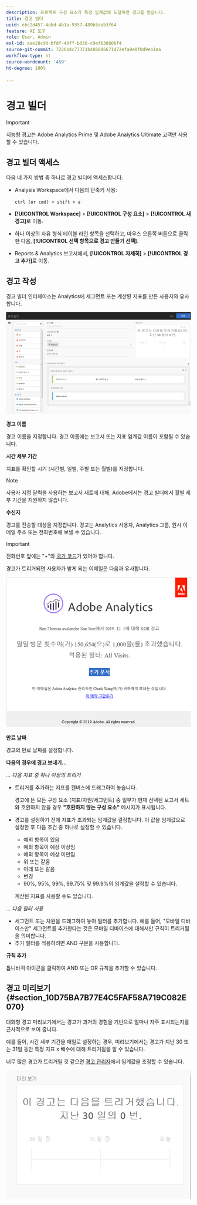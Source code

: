 ```yaml
---
description: 프로젝트 구성 요소가 특정 임계값에 도달하면 경고를 받습니다.
title: 경고 빌더
uuid: ebc2d457-4abd-4b1a-9357-489b5aeb3f64
feature: AI 도구
role: User, Admin
exl-id: aae28c90-bfdf-49ff-bd38-c9ef63880bf4
source-git-commit: 7226b4c77371b486006671d72efa9e0f0d9eb1ea
workflow-type: ht
source-wordcount: '459'
ht-degree: 100%

---
```


# 경고 빌더

>[!IMPORTANT]
>
>지능형 경고는 Adobe Analytics Prime 및 Adobe Analytics Ultimate 고객만 사용할 수 있습니다.

## 경고 빌더 액세스

다음 네 가지 방법 중 하나로 경고 빌더에 액세스합니다.

* Analysis Workspace에서 다음의 단축키 사용:

   `ctrl (or cmd) + shift + a`
* **[!UICONTROL Workspace]** > **[!UICONTROL 구성 요소]** > **[!UICONTROL 새 경고]**&#x200B;로 이동.
* 하나 이상의 자유 형식 테이블 라인 항목을 선택하고, 마우스 오른쪽 버튼으로 클릭한 다음, **[!UICONTROL 선택 항목으로 경고 만들기 선택]**.
* Reports &amp; Analytics 보고서에서, **[!UICONTROL 자세히]** > **[!UICONTROL 경고 추가]**&#x200B;로 이동.

## 경고 작성

경고 빌더 인터페이스는 Analytics에 세그먼트 또는 계산된 지표를 만든 사용자와 유사합니다.

![](assets/alert_builder.png)

<!--Meike, I edited this table for validation -->

**경고 이름**

경고 이름을 지정합니다. 경고 이름에는 보고서 또는 지표 임계값 이름이 포함될 수 있습니다.

**시간 세부 기간**

지표를 확인할 시기 (시간별, 일별, 주별 또는 월별)를 지정합니다.

>[!NOTE]
>
>사용자 지정 달력을 사용하는 보고서 세트에 대해, Adobe에서는 경고 빌더에서 월별 세부 기간을 지원하지 않습니다.

**수신자**

경고를 전송할 대상을 지정합니다. 경고는 Analytics 사용자, Analytics 그룹, 원시 이메일 주소 또는 전화번호에 보낼 수 있습니다.

>[!IMPORTANT]
>
>전화번호 앞에는 &quot;+&quot;와 [국가 코드](https://countrycode.org/)가 있어야 합니다.

경고가 트리거되면 사용자가 받게 되는 이메일은 다음과 유사합니다.

![](assets/alerts-email.PNG)

**만료 날짜**

경고의 만료 날짜를 설정합니다.

**다음의 경우에 경고 보내기...**

*... 다음 지표 중 하나 이상의 트리거*

* 트리거를 추가하는 지표를 캔버스에 드래그하여 놓습니다.

   경고에 뜬 모든 구성 요소 (지표/차원/세그먼트) 중 일부가 현재 선택된 보고서 세트와 호환하지 않을 경우 **&quot;호환하지 않는 구성 요소&quot;** 메시지가 표시됩니다.
* 경고를 설정하기 전에 지표가 초과되는 임계값을 결정합니다. 이 값을 임계값으로 설정한 후 다음 조건 중 하나로 설정할 수 있습니다.

   * 예외 항목이 있음
   * 예외 항목이 예상 이상임
   * 예외 항목이 예상 미만임
   * 위 또는 같음
   * 아래 또는 같음
   * 변경
   * 90%, 95%, 99%, 99.75% 및 99.9%의 임계값을 설정할 수 있습니다.

   계산된 지표를 사용할 수도 있습니다.

*... 다음 필터 사용*

* 세그먼트 또는 차원을 드래그하여 놓아 필터를 추가합니다. 예를 들어, &quot;모바일 디바이스만&quot; 세그먼트를 추가한다는 것은 모바일 디바이스에 대해서만 규칙이 트리거됨을 의미합니다.
* 추가 필터를 적용하려면 AND 구문을 사용합니다.

**규칙 추가**

톱니바퀴 아이콘을 클릭하여 AND 또는 OR 규칙을 추가할 수 있습니다.

## 경고 미리보기 {#section_10D75BA7B77E4C5FAF58A719C082E070}

대화형 경고 미리보기에서는 경고가 과거의 경험을 기반으로 얼마나 자주 표시되는지를 근사적으로 보여 줍니다.

예를 들어, 시간 세부 기간을 매일로 설정하는 경우, 미리보기에서는 경고가 지난 30 또는 31일 동안 특정 지표 x 배수에 대해 트리거됨을 알 수 있습니다.

너무 많은 경고가 트리거될 것 같으면 [경고 관리자](/help/components/c-alerts/alert-manager.md)에서 임계값을 조정할 수 있습니다.

![](assets/alert_preview.png)

